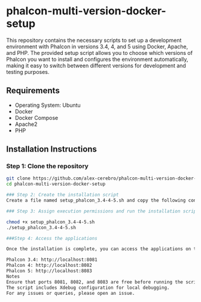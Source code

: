 # phalcon-multi-version-docker-setup

This repository contains the necessary scripts to set up a development environment with Phalcon in versions 3.4, 4, and 5 using Docker, Apache, and PHP. The provided setup script allows you to choose which versions of Phalcon you want to install and configures the environment automatically, making it easy to switch between different versions for development and testing purposes.

## Requirements

- Operating System: Ubuntu
- Docker
- Docker Compose
- Apache2
- PHP

## Installation Instructions

### Step 1: Clone the repository

```bash
git clone https://github.com/alex-cerebro/phalcon-multi-version-docker-setup.git
cd phalcon-multi-version-docker-setup

### Step 2: Create the installation script
Create a file named setup_phalcon_3.4-4-5.sh and copy the following content into it:

### Step 3: Assign execution permissions and run the installation script

chmod +x setup_phalcon_3.4-4-5.sh
./setup_phalcon_3.4-4-5.sh

###Step 4: Access the applications

Once the installation is complete, you can access the applications on the following ports:

Phalcon 3.4: http://localhost:8081
Phalcon 4: http://localhost:8082
Phalcon 5: http://localhost:8083
Notes
Ensure that ports 8081, 8082, and 8083 are free before running the script.
The script includes Xdebug configuration for local debugging.
For any issues or queries, please open an issue.

